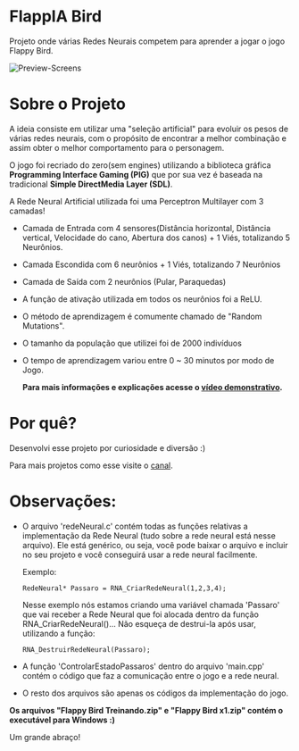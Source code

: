 # FlappIA Bird

Projeto onde várias Redes Neurais competem para aprender a jogar o jogo Flappy Bird.

![Preview-Screens](https://github.com/JVictorDias/FlappIA-Bird/blob/master/preview.gif)

# Sobre o Projeto

  A ideia consiste em utilizar uma "seleção artificial" para evoluir os pesos de várias redes neurais, com o propósito de encontrar a melhor combinação e assim obter o melhor comportamento para o personagem.

  O jogo foi recriado do zero(sem engines) utilizando a biblioteca gráfica **Programming Interface Gaming (PIG)** que por sua vez é baseada na tradicional **Simple DirectMedia Layer (SDL)**.
  
  A Rede Neural Artificial utilizada foi uma Perceptron Multilayer com 3 camadas!

  - Camada de Entrada com 4 sensores(Distância horizontal, Distância vertical, Velocidade do cano, Abertura dos canos) + 1 Viés, totalizando 5 Neurônios.
  - Camada Escondida com 6 neurônios + 1 Viés, totalizando 7 Neurônios
  - Camada de Saída com 2 neurônios (Pular, Paraquedas)
  - A função de ativação utilizada em todos os neurônios foi a ReLU.
  - O método de aprendizagem é comumente chamado de "Random Mutations".
  - O tamanho da população que utilizei foi de 2000 indivíduos
  - O tempo de aprendizagem variou entre 0 ~ 30 minutos por modo de Jogo.

      **Para mais informações e explicações acesse o [vídeo demonstrativo](https://www.youtube.com/watch?v=vavXvu_SMeM).** 

# Por quê?

  Desenvolvi esse projeto por curiosidade e diversão :)
  
  Para mais projetos como esse visite o [canal](youtube.com/UniversoProgramado).



# Observações:

- O arquivo 'redeNeural.c' contém todas as funções relativas a implementação da Rede Neural (tudo sobre a rede neural está nesse arquivo).
  Ele está genérico, ou seja, você pode baixar o arquivo e incluir no seu projeto e você conseguirá usar a rede neural facilmente.
    
    Exemplo:  
    ```
    RedeNeural* Passaro = RNA_CriarRedeNeural(1,2,3,4);
    ```          
    Nesse exemplo nós estamos criando uma variável chamada 'Passaro' que vai receber a Rede Neural que foi alocada dentro da função RNA_CriarRedeNeural()... Não esqueça de destrui-la após usar, utilizando a função: 
    ```
    RNA_DestruirRedeNeural(Passaro);
     ```      
- A função 'ControlarEstadoPassaros' dentro do arquivo 'main.cpp' contém o código que faz a comunicação entre o jogo e a rede neural.
- O resto dos arquivos são apenas os códigos da implementação do jogo.


**Os arquivos "Flappy Bird Treinando.zip" e "Flappy Bird x1.zip" contém o executável para Windows :)**

Um grande abraço!



